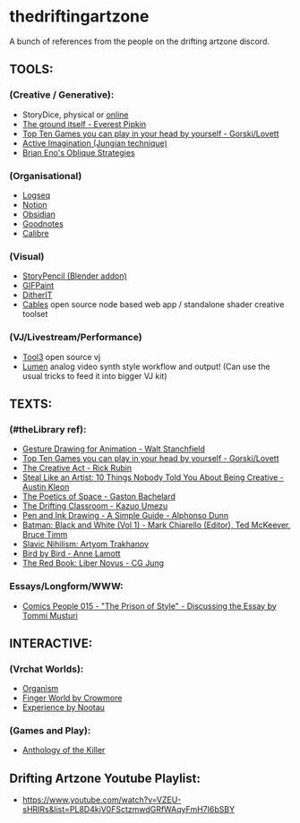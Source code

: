 # thedriftingartzone
 A bunch of references from the people on the drifting artzone discord.
 <br />

## TOOLS:  <br />
 ### (Creative / Generative): <br />
  *  StoryDice, physical or [online](https://davebirss.com/storydice/) <br />
  * [The ground itself - Everest Pipkin](https://everestpipkin.itch.io/the-ground-itself)  <br />
  * [Top Ten Games you can play in your head by yourself - Gorski/Lovett](https://www.goodreads.com/book/show/44166209-top-10-games-you-can-play-in-your-head-by-yourself) <br />
  * [Active Imagination (Jungian technique)](https://drive.google.com/file/d/1j_Bwnyn6fBi2vc6ehQAQVKyDn7boXlO4/view ) </br>
  * [Brian Eno's Oblique Strategies](http://stoney.sb.org/eno/oblique.html) </br>

 ### (Organisational) 
   * [Logseq](https://logseq.com/)
   * [Notion](https://www.notion.so/)
   * [Obsidian](https://obsidian.md/)
   * [Goodnotes](https://www.goodnotes.com/)
   * [Calibre](https://calibre-ebook.com/)

### (Visual)<br />

 * [StoryPencil (Blender addon) ](https://www.youtube.com/watch?v=b25kfE6qd_c)
 * [GIFPaint](https://gifpaint.com/)
 * [DitherIT](https://ditherit.com/)
 * [Cables](https://cables.gl/edit/xHwYjG )  open source node based web app / standalone shader creative toolset


### (VJ/Livestream/Performance)

* [Tool3](https://tooll.io/) open source vj
* [Lumen](https://lumen-app.com/) analog video synth style workflow and output! (Can use the usual tricks to feed it into bigger VJ kit)
   
    

## TEXTS: <br />
 ### (#theLibrary ref): <br />
  *  [Gesture Drawing for Animation - Walt Stanchfield](https://dn790009.ca.archive.org/0/items/Gesture_Drawing_for_Animation/Gesture_Drawing_for_Animation.pdf) <br />
   * [Top Ten Games you can play in your head by yourself - Gorski/Lovett](https://www.goodreads.com/book/show/44166209-top-10-games-you-can-play-in-your-head-by-yourself) <br />
   * [The Creative Act - Rick Rubin](https://archive.org/details/the-creative-act-by-rick-rubin)  <br />
   * [Steal Like an Artist: 10 Things Nobody Told You About Being Creative - Austin Kleon](https://www.goodreads.com/book/show/13099738-steal-like-an-artist)
   * [The Poetics of Space - Gaston Bachelard](https://archive.org/details/the-poetics-of-space/)
   * [The Drifting Classroom - Kazuo Umezu](https://archive.org/details/the-drifting-classroom/)
   * [Pen and Ink Drawing - A Simple Guide  - Alphonso Dunn](https://www.goodreads.com/book/show/28208534-pen-and-ink-drawing)
   * [Batman: Black and White (Vol 1) - Mark Chiarello (Editor), Ted McKeever, Bruce Timm](https://www.goodreads.com/book/show/1309285.Batman_Black_and_White_Vol_1)
   * [Slavic Nihilism: Artyom Trakhanov](https://ohotnig.gumroad.com/l/SlavNih1)
   * [Bird by Bird - Anne Lamott](https://www.goodreads.com/book/show/12543.Bird_by_Bird)
   * [The Red Book: Liber Novus - CG Jung](https://www.goodreads.com/book/show/6454477-the-red-book)
     
### Essays/Longform/WWW: <br />
 * [Comics People 015 - "The Prison of Style" - Discussing the Essay by Tommi Musturi](https://www.youtube.com/watch?v=Hg9gHF31rUE)

## INTERACTIVE:
 ### (Vrchat Worlds):<br />

 * [Organism ](https://vrchat.com/home/launch?worldId=wrld_de53549a-20cf-4c6f-abea-dcda197e1e16)<br />
 * [Finger World by Crowmore](https://vrchat.com/home/world/wrld_813567a9-f6bd-47a9-a987-d3c57a6c6930 )  <br />
 * [Experience by Nootau](https://vrchat.com/home/world/wrld_bd51a16b-1b06-4a3e-b1a1-436873454c19)

 ### (Games and Play):<br />
 * [Anthology of the Killer](https://thecatamites.itch.io/anthology-of-the-killer)

##  Drifting Artzone Youtube Playlist:<br />

 * https://www.youtube.com/watch?v=VZEU-sHRIRs&list=PL8D4kjV0FSctzmwdGRfWAqyFmH7I6bSBY <br />


